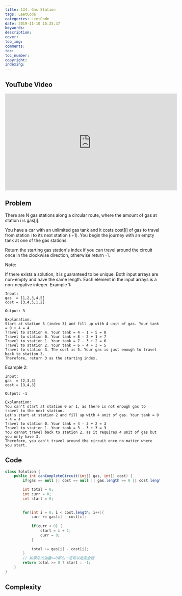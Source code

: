 ```yaml
---
title: 134. Gas Station
tags: LeetCode
categories: LeetCode
date: 2019-11-10 15:35:37
keywords:
description:
cover:
top_img:
comments:
toc:
toc_number:
copyright:
indexing:
---
```

## YouTube Video
<iframe width="560" height="315" src="https://www.youtube.com/embed/bkXokc5hh14" frameborder="0" allow="accelerometer; autoplay; encrypted-media; gyroscope; picture-in-picture" allowfullscreen></iframe>

## Problem
There are N gas stations along a circular route, where the amount of gas at station i is gas[i].

You have a car with an unlimited gas tank and it costs cost[i] of gas to travel from station i to its next station (i+1). You begin the journey with an empty tank at one of the gas stations.

Return the starting gas station's index if you can travel around the circuit once in the clockwise direction, otherwise return -1.

Note:

If there exists a solution, it is guaranteed to be unique.
Both input arrays are non-empty and have the same length.
Each element in the input arrays is a non-negative integer.
Example 1:
```
Input: 
gas  = [1,2,3,4,5]
cost = [3,4,5,1,2]

Output: 3

Explanation:
Start at station 3 (index 3) and fill up with 4 unit of gas. Your tank = 0 + 4 = 4
Travel to station 4. Your tank = 4 - 1 + 5 = 8
Travel to station 0. Your tank = 8 - 2 + 1 = 7
Travel to station 1. Your tank = 7 - 3 + 2 = 6
Travel to station 2. Your tank = 6 - 4 + 3 = 5
Travel to station 3. The cost is 5. Your gas is just enough to travel back to station 3.
Therefore, return 3 as the starting index.
```
Example 2:
```
Input: 
gas  = [2,3,4]
cost = [3,4,3]

Output: -1

Explanation:
You can't start at station 0 or 1, as there is not enough gas to travel to the next station.
Let's start at station 2 and fill up with 4 unit of gas. Your tank = 0 + 4 = 4
Travel to station 0. Your tank = 4 - 3 + 2 = 3
Travel to station 1. Your tank = 3 - 3 + 3 = 3
You cannot travel back to station 2, as it requires 4 unit of gas but you only have 3.
Therefore, you can't travel around the circuit once no matter where you start.
```

## Code
```java
class Solution {
    public int canCompleteCircuit(int[] gas, int[] cost) {
        if(gas == null || cost == null || gas.length == 0 || cost.length == 0) return -1;

        int total = 0;
        int curr = 0;
        int start = 0;
        
        
        for(int i = 0; i < cost.length; i++){
            curr += gas[i] - cost[i];
            
            if(curr < 0) {
                start = i + 1;
                curr = 0;
            }
                
            total += gas[i] - cost[i];
        }
        // 如果总的油量>=0那么一定可以走完全程
        return total >= 0 ? start : -1;
    }
}
```

## Complexity
